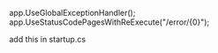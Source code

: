 app.UseGlobalExceptionHandler();
app.UseStatusCodePagesWithReExecute("/error/{0}");


add this in startup.cs

